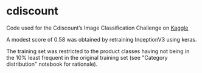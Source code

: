 # cdiscount

Code used for the Cdiscount’s Image Classification Challenge on [Kaggle](https://www.kaggle.com/c/cdiscount-image-classification-challenge/)

A modest score of 0.58 was obtained by retraining InceptionV3 using keras.

The training set was restricted to the product classes having not being in the 10% least frequent in the original training set (see "Category distribution" notebook for rationale).
